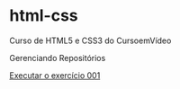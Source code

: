 # html-css
 Curso de HTML5 e CSS3 do CursoemVídeo

Gerenciando Repositórios

<a href='https://gustavoarakakia.github.io/html-css/exercicios/ex002/index.html'>Executar o exercício 001</a>